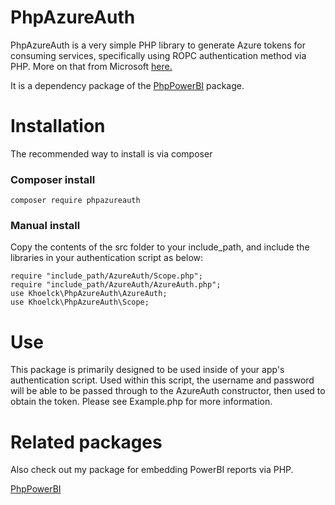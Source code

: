 # PhpAzureAuth
PhpAzureAuth is a very simple PHP library to generate Azure tokens for consuming services, specifically using ROPC authentication method via PHP.  More on that from Microsoft [here.](https://learn.microsoft.com/en-us/azure/active-directory/develop/v2-oauth-ropc)

It is a dependency package of the [PhpPowerBI](https://github.com/khoelck0315/PhpPowerBI/tree/main) package.

# Installation
The recommended way to install is via composer

### Composer install
```
composer require phpazureauth
```

### Manual install
Copy the contents of the src folder to your include_path, and include the libraries in your authentication script as below:
```
require "include_path/AzureAuth/Scope.php";
require "include_path/AzureAuth/AzureAuth.php";
use Khoelck\PhpAzureAuth\AzureAuth;
use Khoelck\PhpAzureAuth\Scope;
```

# Use
This package is primarily designed to be used inside of your app's authentication script.  Used within this script, the username and password will be able to be passed through to the AzureAuth constructor, then used to obtain the token.  Please see Example.php for more information.

# Related packages
Also check out my package for embedding PowerBI reports via PHP.

[PhpPowerBI](https://github.com/khoelck0315/PhpPowerBI/tree/main)
